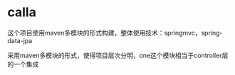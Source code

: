 # calla

这个项目使用maven多模块的形式构建，整体使用技术：springmvc，spring-data-jpa

采用maven多模块的形式，使得项目层次分明，one这个模块相当于controller层的一个集成


